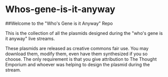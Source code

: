 # Whos-gene-is-it-anyway

##Welcome to the "Who's Gene is it Anyway" Repo

This is the collection of all the plasmids designed during the "who's gene is it anyway" live streams.

These plasmids are released as creative commons fair use. You may download them, modify them, even have them synthesized if you so choose. The only requirement is that you give attribution to The Thought Emporium and whoever was helping to design the plasmid during the stream.

